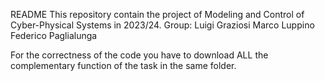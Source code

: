 README
This repository contain the project of Modeling and Control of Cyber-Physical Systems in 2023/24. Group:
  Luigi Graziosi
  Marco Luppino
  Federico Paglialunga

For the correctness of the code you have to download ALL the complementary function of the task in the same folder.

